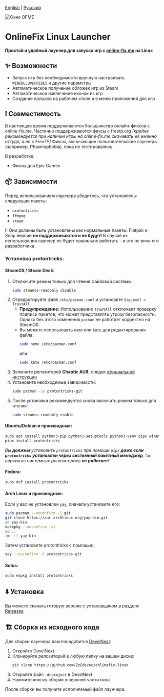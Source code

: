 
[English](https://github.com/ZzEdovec/onlinefix-linux/blob/main/README.md) | [Русский](https://github.com/ZzEdovec/onlinefix-linux/blob/main/README_ru.md)

![Окно OFME](https://zzedovec.github.io/images/ofmeBanner.png)
# OnlineFix Linux Launcher

**Простой и удобный лаунчер для запуска игр с ****[online-fix.me](https://online-fix.me)**** на Linux**

## ✨ Возможности

- Запуск игр без необходимости вручную настраивать `WINEDLLOVERRIDES` и другие параметры
- Автоматическое получение обложек игр из Steam
- Автоматическое извлечение иконок из игр
- Создание ярлыков на рабочем столе и в меню приложений для игр

## ❕ Совместимость

В настоящее время поддерживаются большинство онлайн-фиксов с online-fix.me. Частично поддерживаются фиксы с freetp.org *(крайне рекомендуется при наличии игры на online-fix.me скачивать её именно оттуда, а не с FreeTP)*
Фиксы, включающие пользовательские лаунчеры (например, Phasmophobia), пока не тестировались.

В разработке:
- Фиксы для Epic Games

## 📦 Зависимости

Перед использованием лаунчера убедитесь, что установлены следующие пакеты:

- `protontricks`
- `ffmpeg`
- `steam`

‼️ Они должны быть установлены как нормальные пакеты. Flatpak и Snap версии **не поддерживаются и не будут!** В случае их использования лаунчер не будет правильно работать - и это не вина его разработчика.

### Установка protontricks:

#### SteamOS / Steam Deck:

1. Отключите режим только для чтения файловой системы:
   ```bash
   sudo steamos-readonly disable
   ```
2. Отредактируйте файл `/etc/pacman.conf` и установите `SigLevel = TrustAll`
   - **Предупреждение:** Использование `TrustAll` отключает проверку подписи пакетов, что может представлять угрозу безопасности. Однако без этого изменения `pacman` не работает корректно на SteamOS.
   - Вы можете использовать `nemo` или `kate` для редактирования файла:
     ```bash
     sudo nemo /etc/pacman.conf
     ```
     или
     ```bash
     sudo kate /etc/pacman.conf
     ```
3. Включите репозиторий **Chaotic AUR**, следуя [официальной инструкции](https://aur.chaotic.cx/docs)
4. Установите необходимые зависимости:
   ```bash
   sudo pacman -Sy protontricks-git
   ```
5. После установки рекомендуется снова включить режим только для чтения:
   ```bash
   sudo steamos-readonly enable
   ```

#### Ubuntu/Debian и производные:

```bash
sudo apt install python3-pip python3-setuptools python3-venv pipx winetricks
pipx install protontricks
```
*Вы **должны** установить `protontricks` при помощи `pipx` **даже если `protontricks` установлен через системный пакетный менеджер**, т.к. версия из системных репозиториев **не работает!***

#### Fedora:

```bash
sudo dnf install protontricks
```

#### Arch Linux и производные:

Если у вас не установлен `yay`, сначала установите его:

```bash
sudo pacman --noconfirm -S git
git clone https://aur.archlinux.org/yay-bin.git
cd yay-bin
makepkg --noconfirm -si
cd ..
rm -rf yay-bin
```

Затем установите protontricks с помощью:

```bash
yay --noconfirm -S protontricks-git
```

#### Solus:

```bash
sudo eopkg install protontricks
```

## ⬇️ Установка

Вы можете скачать готовую версию с установщиком в разделе [Releases](https://github.com/ZzEdovec/onlinefix-linux/releases).

## 🏗 Сборка из исходного кода

Для сборки лаунчера вам понадобится [DevelNext](https://develnext.org):

1. Откройте DevelNext
2. Клонируйте репозиторий в любую папку на вашем диске:
   ```bash
   git clone https://github.com/ZzEdovec/onlinefix-linux
   ```
3. Откройте файл `.dnproject` в DevelNext
4. Нажмите кнопку сборки в верхней части окна

После сборки вы получите исполняемый файл лаунчера.
